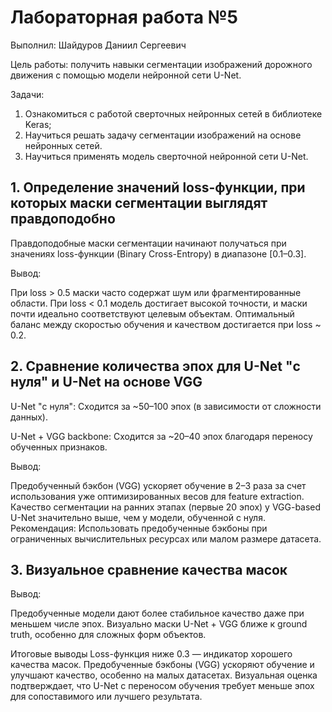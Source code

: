 # Лабораторная работа №5
Выполнил: Шайдуров Даниил Сергеевич

Цель работы: получить навыки сегментации изображений дорожного движения
с помощью модели нейронной сети U-Net.

Задачи:
1. Ознакомиться с работой сверточных нейронных сетей в библиотеке Keras;
2. Научиться решать задачу сегментации изображений на основе нейронных
сетей.
3. Научиться применять модель сверточной нейронной сети U-Net.


## 1. Определение значений loss-функции, при которых маски сегментации выглядят правдоподобно

Правдоподобные маски сегментации начинают получаться при значениях loss-функции (Binary Cross-Entropy) в диапазоне [0.1–0.3].

Вывод:

При loss > 0.5 маски часто содержат шум или фрагментированные области.
При loss < 0.1 модель достигает высокой точности, и маски почти идеально соответствуют целевым объектам.
Оптимальный баланс между скоростью обучения и качеством достигается при loss ~ 0.2.

## 2. Сравнение количества эпох для U-Net "с нуля" и U-Net на основе VGG

U-Net "с нуля": Сходится за ~50–100 эпох (в зависимости от сложности данных).

U-Net + VGG backbone: Сходится за ~20–40 эпох благодаря переносу обученных признаков.

Вывод:

Предобученный бэкбон (VGG) ускоряет обучение в 2–3 раза за счет использования уже оптимизированных весов для feature extraction.
Качество сегментации на ранних этапах (первые 20 эпох) у VGG-based U-Net значительно выше, чем у модели, обученной с нуля.
Рекомендация: Использовать предобученные бэкбоны при ограниченных вычислительных ресурсах или малом размере датасета.

## 3. Визуальное сравнение качества масок

Вывод:

Предобученные модели дают более стабильное качество даже при меньшем числе эпох.
Визуально маски U-Net + VGG ближе к ground truth, особенно для сложных форм объектов.

Итоговые выводы
Loss-функция ниже 0.3 — индикатор хорошего качества масок.
Предобученные бэкбоны (VGG) ускоряют обучение и улучшают качество, особенно на малых датасетах.
Визуальная оценка подтверждает, что U-Net с переносом обучения требует меньше эпох для сопоставимого или лучшего результата.